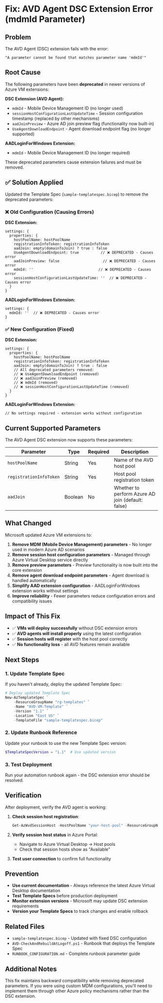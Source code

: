 # Fix: AVD Agent DSC Extension Error (mdmId Parameter)

## Problem
The AVD Agent (DSC) extension fails with the error:
```
"A parameter cannot be found that matches parameter name 'mdmId'"
```

## Root Cause
The following parameters have been **deprecated** in newer versions of Azure VM extensions:

**DSC Extension (AVD Agent):**
- `mdmId` - Mobile Device Management ID (no longer used)
- `sessionHostConfigurationLastUpdateTime` - Session configuration timestamp (replaced by other mechanisms)
- `aadJoinPreview` - Azure AD join preview flag (functionality now built-in)
- `UseAgentDownloadEndpoint` - Agent download endpoint flag (no longer supported)

**AADLoginForWindows Extension:**
- `mdmId` - Mobile Device Management ID (no longer required)

These deprecated parameters cause extension failures and must be removed.

## ✅ Solution Applied
Updated the Template Spec (`sample-templatespec.bicep`) to remove the deprecated parameters:

### ❌ Old Configuration (Causing Errors)

**DSC Extension:**
```bicep
settings: {
  properties: {
    hostPoolName: hostPoolName
    registrationInfoToken: registrationInfoToken
    aadJoin: empty(domainToJoin) ? true : false
    UseAgentDownloadEndpoint: true          // ❌ DEPRECATED - Causes error
    aadJoinPreview: false                    // ❌ DEPRECATED - Causes error
    mdmId: ''                              // ❌ DEPRECATED - Causes error
    sessionHostConfigurationLastUpdateTime: ''  // ❌ DEPRECATED - Causes error
  }
}
```

**AADLoginForWindows Extension:**
```bicep
settings: {
  mdmId: ''  // ❌ DEPRECATED - Causes error
}
```

### ✅ New Configuration (Fixed)

**DSC Extension:**
```bicep
settings: {
  properties: {
    hostPoolName: hostPoolName
    registrationInfoToken: registrationInfoToken
    aadJoin: empty(domainToJoin) ? true : false
    // All deprecated parameters removed:
    // ❌ UseAgentDownloadEndpoint (removed)
    // ❌ aadJoinPreview (removed)
    // ❌ mdmId (removed)
    // ❌ sessionHostConfigurationLastUpdateTime (removed)
  }
}
```

**AADLoginForWindows Extension:**
```bicep
// No settings required - extension works without configuration
```

## Current Supported Parameters
The AVD Agent DSC extension now supports these parameters:

| Parameter | Type | Required | Description |
|-----------|------|----------|-------------|
| `hostPoolName` | String | Yes | Name of the AVD host pool |
| `registrationInfoToken` | String | Yes | Host pool registration token |
| `aadJoin` | Boolean | No | Whether to perform Azure AD join (default: false) |

## What Changed
Microsoft updated Azure VM extensions to:
1. **Remove MDM (Mobile Device Management) parameters** - No longer used in modern Azure AD scenarios
2. **Remove session host configuration parameters** - Managed through Azure Virtual Desktop service directly  
3. **Remove preview parameters** - Preview functionality is now built into the core extension
4. **Remove agent download endpoint parameters** - Agent download is handled automatically
5. **Simplify AAD extension configuration** - AADLoginForWindows extension works without settings
6. **Improve reliability** - Fewer parameters reduce configuration errors and compatibility issues

## Impact of This Fix
- ✅ **VMs will deploy successfully** without DSC extension errors
- ✅ **AVD agents will install properly** using the latest configuration
- ✅ **Session hosts will register** with the host pool correctly
- ✅ **No functionality loss** - all AVD features remain available

## Next Steps

### 1. Update Template Spec
If you haven't already, deploy the updated Template Spec:

```powershell
# Deploy updated Template Spec
New-AzTemplateSpec `
    -ResourceGroupName "rg-templates" `
    -Name "AVD-VM-Template" `
    -Version "1.1" `
    -Location "East US" `
    -TemplateFile "sample-templatespec.bicep"
```

### 2. Update Runbook Reference
Update your runbook to use the new Template Spec version:
```powershell
$TemplateSpecVersion = "1.1"  # Use updated version
```

### 3. Test Deployment
Run your automation runbook again - the DSC extension error should be resolved.

## Verification
After deployment, verify the AVD agent is working:

1. **Check session host registration**:
   ```powershell
   Get-AzWvdSessionHost -HostPoolName "your-host-pool" -ResourceGroupName "rg-avd"
   ```

2. **Verify session host status** in Azure Portal:
   - Navigate to Azure Virtual Desktop → Host pools
   - Check that session hosts show as "Available"

3. **Test user connection** to confirm full functionality

## Prevention
- **Use current documentation** - Always reference the latest Azure Virtual Desktop documentation
- **Test Template Specs** before production deployment
- **Monitor extension versions** - Microsoft may update DSC extension requirements
- **Version your Template Specs** to track changes and enable rollback

## Related Files
- `sample-templatespec.bicep` - Updated with fixed DSC configuration
- `AVD-CheckAndRebuildAtLogoff.ps1` - Runbook that deploys the Template Spec
- `RUNBOOK_CONFIGURATION.md` - Complete runbook parameter guide

## Additional Notes
This fix maintains backward compatibility while removing deprecated parameters. If you were using custom MDM configurations, you'll need to implement them through other Azure policy mechanisms rather than the DSC extension.
